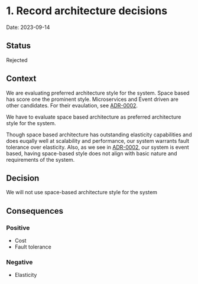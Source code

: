 # 1. Record architecture decisions

Date: 2023-09-14

## Status

Rejected

## Context

We are evaluating preferred architecture style for the system. Space based has score one the prominent style. Microservices and Event driven are other candidates. For their evaulation, see [ADR-0002](/doc/adr/0002-arch-style-microservices-vs-event-driven.md). 

We have to evaluate space based architecture as preferred architecture style for the system.

Though space based architecture has outstanding elasticity capabilities and does euqally well at scalability and performance, our system warrants fault tolerance over elasticity. Also, as we see in [ADR-0002](/doc/adr/0002-arch-style-microservices-vs-event-driven.md), our system is event based, having space-based style does not align with basic nature and requirements of the system. 

## Decision

We will not use space-based architecture style for the system

## Consequences

### Positive

- Cost
- Fault tolerance

### Negative

- Elasticity